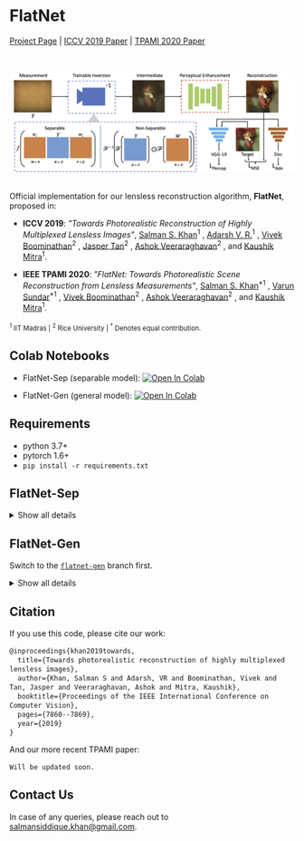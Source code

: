 # FlatNet

[Project Page]() | [ICCV 2019 Paper](http://openaccess.thecvf.com/content_ICCV_2019/papers/Khan_Towards_Photorealistic_Reconstruction_of_Highly_Multiplexed_Lensless_Images_ICCV_2019_paper.pdf) | [TPAMI 2020 Paper]()

<br><br/>
![Method Diagram](images/fig2_9Apr.jpg)
<br><br/>

Official implementation for our lensless reconstruction algorithm, **FlatNet**, proposed in:

* **ICCV 2019**: _"Towards Photorealistic Reconstruction of Highly Multiplexed Lensless Images"_, [Salman S. Khan](https://siddiquesalman.github.io)<sup>1</sup> , [Adarsh V. R.](https://twitter.com/adarshvr02)<sup>1</sup> , [Vivek Boominathan](https://vivekboominathan.com)<sup>2</sup>  , [Jasper Tan](http://jaspertan.web.rice.edu)<sup>2</sup> , [Ashok Veeraraghavan](http://www.ece.rice.edu/~av21/)<sup>2</sup> , and [Kaushik Mitra](http://www.ee.iitm.ac.in/kmitra/)<sup>1</sup>.

* **IEEE TPAMI 2020**: _"FlatNet: Towards Photorealistic Scene Reconstruction from Lensless Measurements"_, [Salman S. Khan](https://siddiquesalman.github.io)<sup>*1</sup> , [Varun Sundar](https://varun19299.github.io)<sup>*1</sup> , [Vivek Boominathan](https://vivekboominathan.com)<sup>2</sup> , [Ashok Veeraraghavan](http://www.ece.rice.edu/~av21/)<sup>2</sup>  , and [Kaushik Mitra](http://www.ee.iitm.ac.in/kmitra/)<sup>1</sup>.

<sub><sup>1</sup> IIT Madras | <sup>2</sup> Rice University | <sup>*</sup> Denotes equal contribution.</sup></sub>

## Colab Notebooks

* FlatNet-Sep (separable model): [![Open In Colab](https://colab.research.google.com/assets/colab-badge.svg)](https://colab.research.google.com/github/siddiquesalman/flatnet/blob/flatnet-sep/FlatNet-separable.ipynb)

* FlatNet-Gen (general model): [![Open In Colab](https://colab.research.google.com/assets/colab-badge.svg)](https://colab.research.google.com/github/siddiquesalman/flatnet/blob/flatnet-gen/explore_flatnet_gen.ipynb)

## Requirements

* python 3.7+
* pytorch 1.6+
* `pip install -r requirements.txt`

## FlatNet-Sep

<details>
<summary>Show all details</summary>

To run the test script, open Jupyter and use the notebook `FlatNet-separable.ipynb` to evaluate flatnet-separable on captured measurements.

Pretrained models can be found at : [[Dropbox]](https://www.dropbox.com/sh/1p9n1mclkhlx074/AADj4fLZQaFrH1y-aAnF40Bda?dl=0)

Full dataset used for the paper is available at: [[Dropbox]](https://www.dropbox.com/sh/pzmhwh1bjhn86l0/AABix6OgyENxBDGXHFuMeBSfa?dl=0) or [[G-Drive]](https://drive.google.com/drive/folders/1nyng6spi7SQRZb_1zEkOScOIPEI9DCUL?usp=sharing)

Example data is provided in the directory `example_data`. It contains some measurements along with their Tikhonov reconstructions. You can use these measurements to test the reconstruction as well without having to download the whole dataset. `fc_x.png` refers to the measurement while `rec_x.png` refers to the corresponding Tikhonov reconstruction. 


### Training From Scratch

Please run **main.py** to train from scratch

Alternatively, run the shell script **flatnet.sh** found in execs directory with desired arguments.

Please make sure your path is set properly for the dataset and saving models. For saving model, make sure the variable 'data' in main.py and for dataset, make sure the variable 'temp' in dataloader.py are changed appropriately.

### Regarding Initializations

* **Transpose Initializations:**
`flatcam_prototype2_calibdata.mat` found in the data folder contains the calibration matrices : Phi_L and Phi_R. They are named as P1 and Q1 respectively once you load the mat file. Please note that there are separate P1 and Q1 for each channel (b,gr,gb,r). For the paper, we use only one of them (P1b and Q1b) for initializing the weights (W_1 and W_2) of trainable inversion layer.


* **Random Toeplitz Initializations:**
`phil_toep_slope22.mat` and `phir_toep_slope22` found in the data folder contain the random toeplitz matrices corresponding to W_1 and W_2 of the trainable inversion layer. 

</details>


## FlatNet-Gen

Switch to the [`flatnet-gen`](https://github.com/siddiquesalman/flatnet/tree/flatnet-gen) branch first.

<details>
<summary>Show all details</summary>

### Data, PSFs and Checkpoint

* Download data as [imagenet_caps_384_12bit_Feb_19](https://drive.google.com/open?id=1TTiQbIX_a880slUk4US32wovfqhsIYpd&authuser=ee16b068%40smail.iitm.ac.in&usp=drive_fs) and place under `data` (or symlink it).
* Download Point Spread Function(s) and Mask(s) as [phase_psf](https://drive.google.com/open?id=1BbotgTN4I2kGanWV130dLWwxalODo-FG&authuser=ee16b068%40smail.iitm.ac.in&usp=drive_fs) and place under `data` (or symlink it).
* Download checkpoints from [ckpts_phase_mask_Feb_2020_size_384](https://drive.google.com/open?id=159MsGGakny59MSXuynHMYSWiaq73o4af&authuser=ee16b068%40smail.iitm.ac.in&usp=drive_fs) and place as `ckpts_phase_mask_Feb_2020_size_384`.

You should then have the following directory structure:

```bash
.
|-- ckpts_phase_mask_Feb_2020_size_384
|   |-- ours-fft-1280-1408-learn-1280-1408-meas-1280-1408
|   `-- le-admm-fft-1280-1408-learn-1280-1408-meas-1280-1408
|-- data
|   |-- imagenet_caps_384_12bit_Feb_19
|   `-- phase_psf
```

### Streamlit Server

Run as: `streamlit run test_streamlit.py`

Streamlit is an actively developed package, and while we install the latest version in this project, please note that backward compatibility may break in upcoming months. 
Nevertheless, we shall try to keep `test_streamlit.py` updated to reflect these changes.

### Train Script

Run as:

```bash
python train.py with ours_meas_1280_1408 -p
```

Here, `ours_meas_1280_1408` is a config function, defined in `config.py`, where you can also find an exhaustive list of other configs available.
For a multi-gpu version (we use pytorch's `distdataparallel`):

```bash
python -m torch.distributed.launch --nproc_per_node=3 --use_env train.py with ours_meas_1280_1408 distdataparallel=True -p
```

### Val Script

```bash
python val.py with ours_meas_1280_1408 -p
```

Metrics and Outputs are writen at `output_dir/exp_name/`.

### Configs

See `config.py` for exhaustive set of config options. Create a new function to add a configuration.

|       Model      |                      Calibrated PSF Config                     |                  Simulated PSF Config                 |
|:----------------:|:--------------------------------------------------------------:|:-----------------------------------------------------:|
|      _Ours_      |            ours_meas_{sensor_height}_{sensor_width}            |   ours_meas_{sensor_height}_{sensor_width}_simulated  |
| _Ours Finetuned_ | ours_meas_{sensor_height}_{sensor_width}_finetune_dualcam_1cap |                           NA                          |

Here, (sensor_height,sensor_width) can be (1280, 1408), (990, 1254), (864, 1120), (608, 864), (512, 640), (400, 400).

Finetuned refers to finetuning with contextual loss on indoor measurements (see our paper for more details).

</details>


## Citation

If you use this code, please cite our work:
```
@inproceedings{khan2019towards,
  title={Towards photorealistic reconstruction of highly multiplexed lensless images},
  author={Khan, Salman S and Adarsh, VR and Boominathan, Vivek and Tan, Jasper and Veeraraghavan, Ashok and Mitra, Kaushik},
  booktitle={Proceedings of the IEEE International Conference on Computer Vision},
  pages={7860--7869},
  year={2019}
}
```

And our more recent TPAMI paper:

```
Will be updated soon.
```

## Contact Us

In case of any queries, please reach out to salmansiddique.khan@gmail.com.
